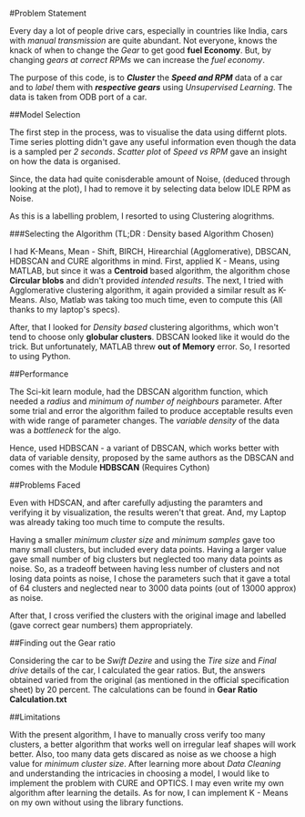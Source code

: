 #Problem Statement

Every day a lot of people drive cars, especially in countries like India, cars with _manual transmission_ are quite abundant. Not everyone, knows the knack of when to change the _Gear_ to get good **fuel Economy**. But, by changing _gears at correct RPMs_ we can increase the _fuel economy_.

The purpose of this code, is to _**Cluster**_ the _**Speed and RPM**_ data of a car and to _label_ them with _**respective gears**_ using _Unsupervised Learning_. The data is taken from ODB port of a car.

##Model Selection

The first step in the process, was to visualise the data using differnt plots. Time series plotting didn't gave any useful information even though the data is a sampled per _2 seconds_. *Scatter plot* of _Speed vs RPM_ gave an insight on how the data is organised.

Since, the data had quite conisderable amount of Noise, (deduced through looking at the plot), I had to remove it by selecting data below IDLE RPM as Noise.

As this is a labelling problem, I resorted to using Clustering alogrithms.

###Selecting the Algorithm (TL;DR : Density based Algorithm Chosen)

I had K-Means, Mean - Shift, BIRCH, Hirearchial (Agglomerative), DBSCAN, HDBSCAN and CURE algorithms in mind. First, applied K - Means, using MATLAB, but since it was a **Centroid** based algorithm, the algorithm chose **Circular blobs** and didn't provided _intended results_. The next, I tried with Agglomerative clustering algorithm, it again provided a similar result as K-Means. Also, Matlab was taking too much time, even to compute this (All thanks to my laptop's specs). 

After, that I looked for _Density based_ clustering algorithms, which won't tend to choose only **globular clusters**. DBSCAN looked like it would do the trick. But unfortunately, MATLAB threw **out of Memory** error. So, I resorted to using Python.


##Performance

The Sci-kit learn module, had the DBSCAN algorithm function, which needed a _radius_ and _minimum of number of neighbours_ parameter. After some trial and error the algorithm failed to produce acceptable results even with wide range of parameter changes. The _variable density_ of the data was a _bottleneck_ for the algo.

Hence, used HDBSCAN - a variant of DBSCAN, which works better with data of variable density, proposed by the same authors as the DBSCAN and comes with the Module **HDBSCAN** (Requires Cython)

##Problems Faced

Even with HDSCAN, and after carefully adjusting the paramters and verifying it by visualization, the results weren't that great. And, my Laptop was already taking too much time to compute the results.

Having a smaller _minimum cluster size_ and _minimum samples_ gave too many small clusters, but included every data points. Having a larger value gave small number of big clusters but neglected too many data points as noise. So, as a tradeoff between having less number of clusters and not losing data points as noise, I chose the parameters such that it gave a total of 64 clusters and neglected near to 3000 data points (out of 13000 approx) as noise.

After that, I cross verified the clusters with the original image and labelled (gave correct gear numbers) them appropriately.

##Finding out the Gear ratio

Considering the car to be _Swift Dezire_ and using the _Tire size_ and _Final drive_ details of the car, I calculated the gear ratios. But, the answers obtained varied from the original (as mentioned in the official specification sheet) by 20 percent. The calculations can be found in **Gear Ratio Calculation.txt**

##Limitations

With the present algorithm, I have to manually cross verify too many clusters, a better algorithm that works well on irregular leaf shapes will work better. Also, too many data gets discared as noise as we choose a high value for _minimum cluster size_. After learning more about _Data Cleaning_ and understanding the intricacies in choosing a model, I would like to implement the problem with CURE and OPTICS. I may even write my own algorithm after learning the details. As for now, I can implement K - Means on my own without using the library functions.

